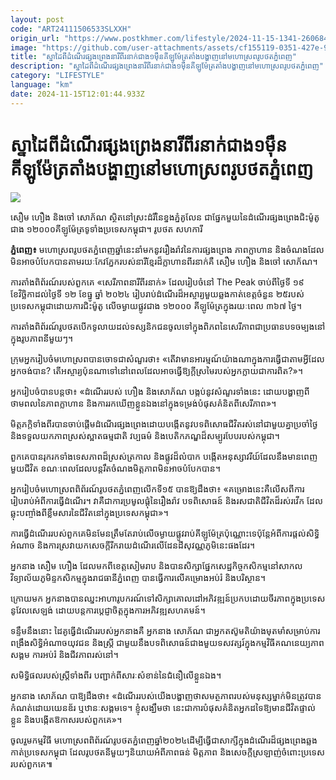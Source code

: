 ```yaml
---
layout: post
code: "ART24111506533SLXXH"
origin_url: "https://www.postkhmer.com/lifestyle/2024-11-15-1341-260684"
image: "https://github.com/user-attachments/assets/cf155119-0351-427e-9962-be2e01f0ac06"
title: "ស្នាដៃពី​ដំណើរផ្សងព្រេង​​នារីពីរនាក់ជាង១ម៉ឺនគីឡូម៉ែត្រ​តាំងបង្ហាញនៅ​មហោស្រព​រូបថត​ភ្នំពេញ​"
description: "​​ស្នាដៃពី​ដំណើរផ្សងព្រេង​​នារីពីរនាក់ជាង១ម៉ឺនគីឡូម៉ែត្រ​តាំងបង្ហាញនៅ​មហោស្រព​រូបថត​ភ្នំពេញ​​"
category: "LIFESTYLE"
language: "km"
date: 2024-11-15T12:01:44.933Z
---
```


# ស្នាដៃពី​ដំណើរផ្សងព្រេង​​នារីពីរនាក់ជាង១ម៉ឺនគីឡូម៉ែត្រ​តាំងបង្ហាញនៅ​មហោស្រព​រូបថត​ភ្នំពេញ​

![](https://github.com/user-attachments/assets/d775363a-8ba9-44a9-90a7-d0f9ba8ff21c)

​សឿម ហឿង និងចៅ សោ​ភ័​ណ ស្ថិត​នៅ​ស្រះ​ដំរីនៃ​ខ្នងភ្នំ​គូលែន ជាផ្នែក​មួយ​នៃដំណើរ​ផ្សង​ព្រេង​ជិះ​ម៉ូតូ​ជាង ១២០០០​គីឡូម៉ែត្រ​ទូទាំងប្រទេស​កម្ពុជា។ រូបថត សហការី​

**ភ្នំពេញ៖** មហោស្រព​រូបថត​ភ្នំពេញ​ឆ្នាំនេះ​នាំមក​នូវ​រឿងរ៉ាវ​នៃ​ការ​ផ្សងព្រេង ភាពក្លាហាន និង​ចំណង​ដែល​មិនអាច​បំបែក​បាន​តាមរយៈ​កែវភ្នែក​របស់​នារី​ខ្មែរ​ដ៏​ក្លាហាន​ពីរ​នាក់​គឺ សឿ​ម ហឿង និងចៅ សោ​ភ័​ណ។​

ការតាំងពិព័រណ៍​រប​ស់​ពួកគេ «សេរីភាពនារី​​ពីរ​នាក់» ដែល​រៀបចំ​នៅ The Peak ចាប់ពី​ថ្ងៃទី ១៩ ខែវិច្ឆិកា​ដល់​ថ្ងៃទី ១២​ ខែធ្នូ ឆ្នាំ ២០២៤​ រៀបរាប់​ដំណើរ​ដ៏​អស្ចារ្យ​មួយ​ឆ្លងកាត់​ខេត្ត​ចំនួន ២៥​ របស់​ប្រទេស​កម្ពុជា​ដោយការ​ជិះ​​ម៉ូតូ ​លើ​ចម្ងាយផ្លូវ​​ជាង ១២០០០ គីឡូម៉ែត្រ​ក្នុង​រយៈពេល ៣៦៧​ ថ្ងៃ​។​

ការតាំងពិព័រណ៍​រូបថតបើក​ទូលាយ​ដល់​​ទស្សនិកជន​ចូលទៅក្នុង​ពិភព​នៃ​សេរីភាព​ ជា​ប្រធានបទ​ចម្បង​​នៅក្នុង​រូបភាព​នីមួយៗ​។​

ក្រុម​អ្នក​រៀបចំ​មហោស្រព​បានចោទ​ជា​សំណួរ​ថា​៖ «​​តើ​វា​មាន​អារម្មណ៍​យ៉ាងណា​ក្នុងការ​ធ្វើជា​តាមអ្វីដែលអ្នកចង់បាន​​​? តើ​អស្ចារ្យ​ប៉ុនណា​ទៅនៅពេល​ដែលអាច​ធ្វើ​ឱ្យ​ក្ដី​ស្រមៃរបស់​អ្នក​ក្លាយជា​ការពិត​?»។ ​

អ្នក​រៀបចំ​បាន​បន្ដថា​៖ «​​ដំណើរ​របស់ ហឿង និង​សោ​ភ័​ណ បង្កប់​នូវ​សំណួរ​ទាំងនេះ ដោយ​បង្ហាញ​ពី​ថាមពល​នៃ​ភាពក្លាហាន និង​ការរកឃើញ​​​ខ្លួនឯង​នៅក្នុង​ទម្រង់​​បំផុសគំនិត​ពីសេរីភាព​​»។

មិត្ត​ភក្តិ​ទាំងពីរ​បានចាប់ផ្តើម​ដំណើរ​ផ្សងព្រេង​ដោយ​បង្កើត​នូវ​បទពិសោធ​ជីវិត​រស់​នៅ​ជាមួយ​គ្នា​​ប្រចាំថ្ងៃ និង​​ទទួលយក​ភាពស្រស់ស្អាត​ធម្មជាតិ វប្បធម៌ និង​បេតិកភណ្ឌ​ដ៏​សម្បូរបែប​របស់​កម្ពុជា​។​

ពួកគេ​បាន​រុករក​ទាំង​ទេសភាព​ដ៏​ស្រស់ត្រកាល និង​ផ្លូវ​ដ៏​លំបាក បង្កើត​អនុស្សាវរីយ៍​ដែល​នឹងមាន​ពេញ​មួយជីវិត ខណៈពេលដែល​បន្ដរឹត​ចំណង​​មិត្តភាព​​​មិនអាច​បំបែក​បាន​។​

អ្នក​រៀបចំ​មហោស្រព​ពិព័រណ៍​រូបថត​ភ្នំពេញ​លើកទី​១៥ បានឱ្យដឹងថា​៖ «​គម្រោង​នេះ​គឺ​លើសពី​ការរៀបរាប់​អំពី​ការធ្វើដំណើរ​។ វា​គឺជា​ការប្រមូលផ្ដុំ​នៃ​រឿងរ៉ាវ បទពិសោធន៍ និង​រសជាតិជីវិត​​ដ៏​រស់​រវើក ដែល​ឆ្លុះបញ្ចាំង​ពី​ខ្លឹមសារ​នៃ​ជីវិត​នៅក្នុង​ប្រទេស​កម្ពុជា»​។​

ការធ្វើដំណើរ​របស់​ពួកគេ​មិនមែន​ត្រឹមតែ​រាប់លើ​ចម្ងាយ​ផ្លូវ​រាប់​គីឡូម៉ែត្រ​ប៉ុណ្ណោះ​ទេ ​ប៉ុន្តែ​អំពី​​ការផ្តល់​សិទ្ធិអំណាច និង​ការ​ស្រវា​យក​សេចក្តី​រីករាយដំណើរ​លើ​ដែន​ដី​សុវណ្ណភូមិ​នេះ​ផង​ដែរ​។ ​

អ្នក​នាង សឿម ហឿង ដែល​មកពី​ខេត្តសៀមរាប និង​បាន​សិក្សា​ផ្នែក​សេដ្ឋកិច្ច​កសិកម្ម​នៅ​សាកលវិទ្យាល័យ​ភូមិន្ទ​កសិកម្ម​ក្នុង​រាជធានី​ភ្នំពេញ បាន​​ធ្វើការ​លើ​គម្រោង​អប់រំ និង​បរិស្ថាន​។​

ក្រោយមក អ្នក​​នាង​បានឈ្នះ​អាហារូបករណ៍​ទៅ​សិក្សា​គោលដៅ​អភិវឌ្ឍន៍​ប្រកបដោយ​ចីរភាព​ក្នុងប្រទេស​នូ​វែ​ល​សេ​ឡង់ ដោយ​បន្ត​ការប្តេជ្ញាចិត្ត​​ក្នុងការ​អភិវឌ្ឍ​សហគមន៍​។​

ទន្ទឹមនឹងនោះ ដៃគូ​ធ្វើដំណើរ​របស់អ្នក​​នាង​គឺ អ្នកនាង​ សោ​ភ័​ណ ជា​អ្នកតស៊ូ​មតិ​យ៉ាង​មុតមាំ​សម្រាប់​ការពង្រឹង​សិទ្ធិអំណាច​យុវជន និង​ស្ត្រី ជាមួយនឹង​បទពិសោធន៍​ជាង​មួយ​ទសវត្សរ៍​ក្នុង​កម្មវិធី​គណនេយ្យភាព​សង្គម ការអប់រំ និង​ជីវភាព​រស់នៅ​។​

សមិទ្ធិផល​របស់​ស្ត្រី​ទាំងពីរ បញ្ជាក់​ពី​សារៈសំខាន់​នៃ​ជំនឿ​លើ​ខ្លួនឯង​។​

អ្នក​នាង សោភ័ណ បា​ឱ្យដឹងថា​៖ «​ដំណើរ​របស់​យើង​បង្ហាញថា ​សមត្ថភាព​រប​ស់មនុស្ស​ម្នាក់​មិនត្រូវ​បានកំណត់​ដោយ​យេនឌ័រ ឬ​ឋានៈ​សង្គម​ទេ​។ ខ្ញុំ​សង្ឃឹមថា នេះ​ជាការ​បំផុសគំនិត​អ្នកដទៃឱ្យ​​មានជីវិត​ផ្ទាល់ខ្លួន និង​បង្កើត​ឱកាស​របស់​ពួកគេ​»​។​

​ចូលរួម​កម្មវិធី មហោស្រព​ពិព័រណ៍រូបថត​ភ្នំពេញ​ឆ្នាំ​២០២៤​​ ដើម្បី​ធ្វើជា​សាក្សី​ក្នុង​ដំណើរ​ដ៏ផ្សងព្រេង​​ឆ្លងកាត់​ប្រទេស​កម្ពុជា ដែល​រូបថត​នីមួយៗ​និយាយ​អំពី​ភាព​ធន់ មិត្តភាព និង​សេចក្តីស្រឡាញ់​ចំពោះ​ប្រទេស​របស់​ពួកគេ៕
